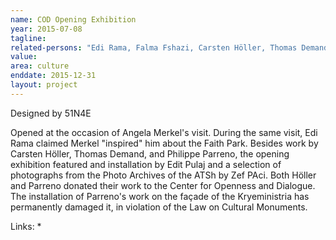 ```yaml
---
name: COD Opening Exhibition
year: 2015-07-08
tagline:
related-persons: "Edi Rama, Falma Fshazi, Carsten Höller, Thomas Demand, Philippe Parreno, Anri Sala, Edit Pulaj, Zef Paci"
value:
area: culture
enddate: 2015-12-31
layout: project
---
```

Designed by 51N4E

Opened at the occasion of Angela Merkel's visit. During the same visit, Edi Rama claimed Merkel "inspired" him about the Faith Park.
Besides work by Carsten Höller, Thomas Demand, and Philippe Parreno, the opening exhibition featured and installation by Edit Pulaj and a selection of photographs from the Photo Archives of the ATSh by Zef PAci. Both Höller and Parreno donated their work to the Center for Openness and Dialogue. The installation of Parreno's work on the façade of the Kryeministria has permanently damaged it, in violation of the Law on Cultural Monuments.

Links:
*
